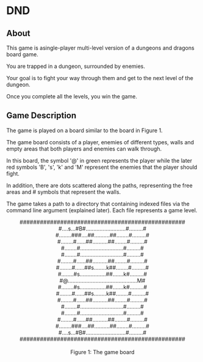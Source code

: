 # DND
## About
This game is asingle-player multi-level version of a dungeons and dragons board game.

You are trapped in a dungeon, surrounded by enemies. 

Your goal is to fight your way through them and get to the next level of the dungeon. 

Once you complete all the levels, you win the game.

## Game Description
The game is played on a board similar to the board in Figure 1. 

The game board consists of a player, enemies of different types, walls and empty areas that both players and enemies can walk through.

In this board, the symbol '@' in green represents the player while the later red symbols 'B', 's', 'k' and 'M' represent the enemies that the player should fight. 

In addition, there are dots scattered along the paths, representing the free areas and # symbols that represent the walls. 

The game takes a path to a directory that containing indexed files via the command line argument (explained later). Each file represents a game level.

<p align="center">
    #################################################
    <br />
    #....s...#B#..........................#.........#
    <br />
    #........###....##..........##........#.........#
    <br />
    #........#......##..........##........#.........#
    <br />
    #........#............................#.........#
    <br />
    #........#............................#.........#
    <br />
    #........#......##..........##........#.........#
    <br />
    #........#......##s........k##........#.........#
    <br />
    #........#s.................##.......k#.........#
    <br />
    #@.............................................M#
    <br />
    #........#s.................##.......k#.........#
    <br />
    #........#......##s........k##........#.........#
    <br />
    #........#......##..........##........#.........#
    <br />
    #........#............................#.........#
    <br />
    #........#............................#.........#
    <br />
    #........#......##..........##........#.........#
    <br />
    #........###....##..........##........#.........#
    <br />
    #....s...#B#..........................#.........#
    <br />
    #################################################
    <br />
    <br />
    Figure 1: The game board
</p>
